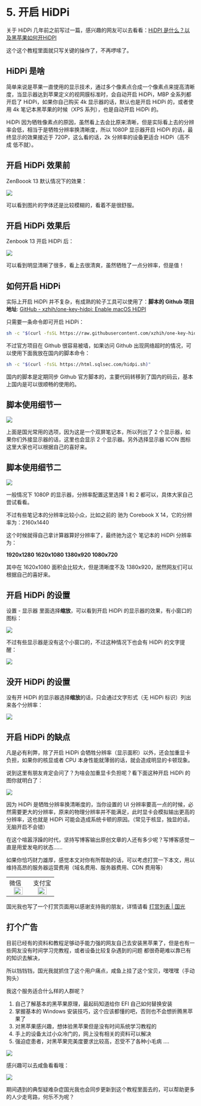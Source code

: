 # 5. 开启 HiDPi

关于 HiDPi 几年前之前写过一篇，感兴趣的网友可以去看看：[HiDPI 是什么？以及黑苹果如何开HiDPI](https://www.sqlsec.com/2018/09/hidpi.html)

这个这个教程里面就只写关键的操作了，不再啰嗦了。

## HiDPi 是啥

简单来说是苹果一直使用的显示技术，通过多个像素点合成一个像素点来提高清晰度，当显示器达到苹果定义的视网膜标准时，会自动开启 HiDPi，MBP 全系列都开启了 HiDPi，如果你自己购买 4k 显示器的话，默认也是开启 HiDPi 的，或者使用 4k 笔记本黑苹果的时候（XPS 系列），也是自动开启 HiDPi 的。

HiDPi 因为牺牲像素点的原因，虽然看上去会比原来清晰，但是实际看上去的分辨率会低，相当于是牺牲分辨率换清晰度，所以 1080P 显示器开启 HiDPi 的话，最终显示的效果接近于 720P，这么看的话，2k 分辨率的设备更适合 HiDPi（高不成 低不就）。

## 开启 HiDPi 效果前

ZenBoook 13 默认情况下的效果：

![](https://image.3001.net/images/20220205/16440471235590.png) 

可以看到图片的字体还是比较模糊的，看着不是很舒服。

## 开启 HiDPi 效果后

Zenbook 13 开启 HiDPi 后：

![](https://image.3001.net/images/20220205/16440471653893.png) 

可以看到明显清晰了很多，看上去很清爽，虽然牺牲了一点分辨率，但是值！

## 如何开启 HiDPi

实际上开启 HiDPi 并不复杂，有成熟的轮子工具可以使用了：**脚本的 Github 项目地址**: [GitHub - xzhih/one-key-hidpi: Enable macOS HiDPI](https://github.com/xzhih/one-key-hidpi)

只需要一条命令即可开启 HiDPi：

```bash
sh -c "$(curl -fsSL https://raw.githubusercontent.com/xzhih/one-key-hidpi/master/hidpi.sh)"
```

不过官方项目在 Github 很容易被墙，如果访问 Github 出现网络超时的情况，可以使用下面我放在国内的脚本命令：

```bash
sh -c "$(curl -fsSL https://html.sqlsec.com/hidpi.sh)"
```

国内的脚本是定期同步 Github 官方脚本的，主要代码转移到了国内的码云，基本上国内是可以很顺畅的使用的。

## 脚本使用细节一

![](https://image.3001.net/images/20220205/164404753673.png) 

上面是国光常用的选项，因为这是一个双屏笔记本，所以列出了 2 个显示器，如果你们外接显示器的话，这里也会显示 2 个显示器。另外选择显示器 ICON 图标这里大家也可以根据自己的喜好来。

## 脚本使用细节二

![](https://image.3001.net/images/20220205/16440475813360.png)  

一般情况下 1080P 的显示器，分辨率配置这里选择 1 和 2 都可以，具体大家自己尝试看看。

不过有些笔记本的分辨率比较小众，比如之前的 驰为 Corebook X 14，它的分辨率为：2160x1440

这个时候就得自己拿计算器算好分辨率了，最终驰为这个 笔记本的 HiDPi 分辨率为：

**1920x1280 1620x1080 1380x920 1080x720**

其中在 1620x1080 面积会比较大，但是清晰度不及 1380x920，居然网友们可以根据自己的喜好来。

## 开启 HiDPi 的设置

设置 - 显示器 里面选择**缩放**，可以看到开启 HiDPi 的显示器的效果，有小窗口的图标：

![](https://image.3001.net/images/20220205/16440478171055.png)

不过有些显示器是没有这个小窗口的，不过这种情况下也会有 HiDPi 的文字提醒：

![](https://image.3001.net/images/20220207/16441642901658.png)  

## 没开 HiDPi 的设置

没有开 HiDPi 的显示器选择**缩放**的话，只会通过文字形式（无 HiDPi 标识）列出来各个分辨率：

![](https://image.3001.net/images/20220205/16440479704621.png)  

## 开启 HiDPi 的缺点

凡是必有利弊，除了开启 HiDPi 会牺牲分辨率（显示面积）以外，还会加重显卡负担，如果你的核显或者 CPU 本身性能就薄弱的话，就会造成明显的卡顿现象。

说到这里有朋友肯定会问了？为啥会加重显卡负担呢？看下面这种开启 HiDPi 的图你就明白了：

![](https://image.3001.net/images/20220205/16440485575047.png) 

因为 HiDPi 是牺牲分辨率换清晰度的，当你设置的 UI 分辨率要高一点的时候，必然需要更大的分辨率，原来的物理分辨率并不能满足，此时显卡会模拟输出更高的分辨率，这也就是 HiDPi 可能会造成系统卡顿的原因。（常见于核显，独显的话，无脑开启不会错）



在这个喧嚣浮躁的时代，坚持写博客输出原创文章的人还有多少呢？写博客感觉一直是用爱发电的状态......

如果你恰巧财力雄厚，感觉本文对你有所帮助的话，可以考虑打赏一下本文，用以维持高昂的服务器运营费用（域名费用、服务器费用、CDN 费用等）

<table>
    <tr>
        <td>微信
            <center><img src="https://image.3001.net/images/20200421/1587449920128.jpg " width="70%"></center>
        </td>
        <td width="50%">
          支付宝
            <center><img src="https://image.3001.net/images/20200421/15874503376388.jpg" width="70%"></center>
        </td>
    </tr>
</table>





国光我也写了一个打赏页面用以感谢支持我的朋友，详情请看 [打赏列表 | 国光](https://www.sqlsec.com/dashang.html)

## 打个广告

目前已经有的资料和教程足够动手能力强的网友自己去安装黑苹果了，但是也有一些网友没有时间学习完教程，或者设备比较复杂遇到的问题
都很奇葩难以靠已有的知识去解决，

所以铛铛铛，国光我就抓住了这个用户痛点，咸鱼上挂了这个宝贝，嘿嘿嘿（手动狗头）

我这个服务适合什么样的人群呢？

1. 自己了解基本的黑苹果原理，最起码知道给你 EFI 自己如何替换安装
2. 掌握基本的 Windows 安装技巧，这个应该都懂的吧，否则也不会想折腾黑苹果了
3. 对黑苹果感兴趣，想体验黑苹果但是没有时间系统学习教程的
4. 手上的设备太过小众冷门的，网上没有相关的资料可以解决
5. 强迫症患者，对黑苹果完美度要求比较高，忍受不了各种小毛病
   ....

![](https://image.3001.net/images/20220319/16476611133376.png) 

感兴趣可以去咸鱼看看哦：

![](https://image.3001.net/images/20220319/16476612238377.jpg) 

期间遇到的典型疑难杂症国光我也会同步更新到这个教程里面去的，可以帮助更多的人少走弯路，何乐不为呢？

